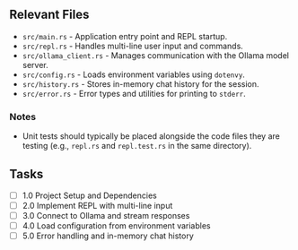 ## Relevant Files

- `src/main.rs` - Application entry point and REPL startup.
- `src/repl.rs` - Handles multi-line user input and commands.
- `src/ollama_client.rs` - Manages communication with the Ollama model server.
- `src/config.rs` - Loads environment variables using `dotenvy`.
- `src/history.rs` - Stores in-memory chat history for the session.
- `src/error.rs` - Error types and utilities for printing to `stderr`.

### Notes

- Unit tests should typically be placed alongside the code files they are testing (e.g., `repl.rs` and `repl.test.rs` in the same directory).

## Tasks

- [ ] 1.0 Project Setup and Dependencies
- [ ] 2.0 Implement REPL with multi-line input
- [ ] 3.0 Connect to Ollama and stream responses
- [ ] 4.0 Load configuration from environment variables
- [ ] 5.0 Error handling and in-memory chat history
